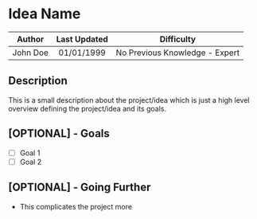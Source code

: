 # Idea Name

|  Author  | Last Updated |          Difficulty            |
| :------: | :----------: | :----------------------------: |
| John Doe |  01/01/1999  | No Previous Knowledge - Expert |

## Description

This is a small description about the project/idea which is just a high level overview defining the project/idea and its goals.

## [OPTIONAL] - Goals

- [ ] Goal 1
- [ ] Goal 2

## [OPTIONAL] - Going Further

- This complicates the project more
